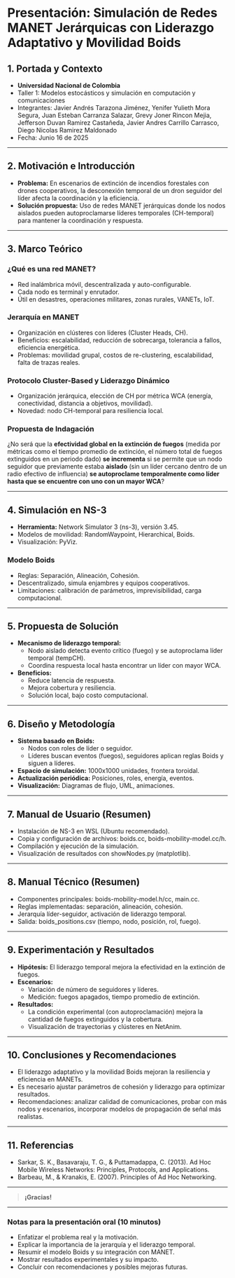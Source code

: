 # Presentación: Simulación de Redes MANET Jerárquicas con Liderazgo Adaptativo y Movilidad Boids

## 1. Portada y Contexto
- **Universidad Nacional de Colombia**
- Taller 1: Modelos estocásticos y simulación en computación y comunicaciones
- Integrantes: Javier Andrés Tarazona Jiménez, Yenifer Yulieth Mora Segura, Juan Esteban Carranza Salazar, Grevy Joner Rincon Mejia, Jefferson Duvan Ramirez Castañeda, Javier Andres Carrillo Carrasco, Diego Nicolas Ramirez Maldonado
- Fecha: Junio 16 de 2025

---

## 2. Motivación e Introducción
- **Problema:** En escenarios de extinción de incendios forestales con drones cooperativos, la desconexión temporal de un dron seguidor del líder afecta la coordinación y la eficiencia.
- **Solución propuesta:** Uso de redes MANET jerárquicas donde los nodos aislados pueden autoproclamarse líderes temporales (CH-temporal) para mantener la coordinación y respuesta.

---

## 3. Marco Teórico
### ¿Qué es una red MANET?
- Red inalámbrica móvil, descentralizada y auto-configurable.
- Cada nodo es terminal y enrutador.
- Útil en desastres, operaciones militares, zonas rurales, VANETs, IoT.

### Jerarquía en MANET
- Organización en clústeres con líderes (Cluster Heads, CH).
- Beneficios: escalabilidad, reducción de sobrecarga, tolerancia a fallos, eficiencia energética.
- Problemas: movilidad grupal, costos de re-clustering, escalabilidad, falta de trazas reales.

### Protocolo Cluster-Based y Liderazgo Dinámico
- Organización jerárquica, elección de CH por métrica WCA (energía, conectividad, distancia a objetivos, movilidad).
- Novedad: nodo CH-temporal para resiliencia local.

### Propuesta de Indagación

¿No será que la **efectividad global en la extinción de fuegos** (medida por métricas como el tiempo promedio de extinción, el número total de fuegos extinguidos en un periodo dado) **se incrementa** si se permite que un nodo seguidor que previamente estaba **aislado** (sin un líder cercano dentro de un radio efectivo de influencia) **se autoproclame temporalmente como líder hasta que se encuentre con uno con un mayor WCA**?

---

## 4. Simulación en NS-3
- **Herramienta:** Network Simulator 3 (ns-3), versión 3.45.
- Modelos de movilidad: RandomWaypoint, Hierarchical, Boids.
- Visualización: PyViz.

### Modelo Boids
- Reglas: Separación, Alineación, Cohesión.
- Descentralizado, simula enjambres y equipos cooperativos.
- Limitaciones: calibración de parámetros, imprevisibilidad, carga computacional.

---

## 5. Propuesta de Solución
- **Mecanismo de liderazgo temporal:**
  - Nodo aislado detecta evento crítico (fuego) y se autoproclama líder temporal (tempCH).
  - Coordina respuesta local hasta encontrar un líder con mayor WCA.
- **Beneficios:**
  - Reduce latencia de respuesta.
  - Mejora cobertura y resiliencia.
  - Solución local, bajo costo computacional.

---

## 6. Diseño y Metodología
- **Sistema basado en Boids:**
  - Nodos con roles de líder o seguidor.
  - Líderes buscan eventos (fuegos), seguidores aplican reglas Boids y siguen a líderes.
- **Espacio de simulación:** 1000x1000 unidades, frontera toroidal.
- **Actualización periódica:** Posiciones, roles, energía, eventos.
- **Visualización:** Diagramas de flujo, UML, animaciones.

---

## 7. Manual de Usuario (Resumen)
- Instalación de NS-3 en WSL (Ubuntu recomendado).
- Copia y configuración de archivos: boids.cc, boids-mobility-model.cc/h.
- Compilación y ejecución de la simulación.
- Visualización de resultados con showNodes.py (matplotlib).

---

## 8. Manual Técnico (Resumen)
- Componentes principales: boids-mobility-model.h/cc, main.cc.
- Reglas implementadas: separación, alineación, cohesión.
- Jerarquía líder-seguidor, activación de liderazgo temporal.
- Salida: boids_positions.csv (tiempo, nodo, posición, rol, fuego).

---

## 9. Experimentación y Resultados
- **Hipótesis:** El liderazgo temporal mejora la efectividad en la extinción de fuegos.
- **Escenarios:**
  - Variación de número de seguidores y líderes.
  - Medición: fuegos apagados, tiempo promedio de extinción.
- **Resultados:**
  - La condición experimental (con autoproclamación) mejora la cantidad de fuegos extinguidos y la cobertura.
  - Visualización de trayectorias y clústeres en NetAnim.

---

## 10. Conclusiones y Recomendaciones
- El liderazgo adaptativo y la movilidad Boids mejoran la resiliencia y eficiencia en MANETs.
- Es necesario ajustar parámetros de cohesión y liderazgo para optimizar resultados.
- Recomendaciones: analizar calidad de comunicaciones, probar con más nodos y escenarios, incorporar modelos de propagación de señal más realistas.

---

## 11. Referencias
- Sarkar, S. K., Basavaraju, T. G., & Puttamadappa, C. (2013). Ad Hoc Mobile Wireless Networks: Principles, Protocols, and Applications.
- Barbeau, M., & Kranakis, E. (2007). Principles of Ad Hoc Networking.

---

> **¡Gracias!**

---

### Notas para la presentación oral (10 minutos)
- Enfatizar el problema real y la motivación.
- Explicar la importancia de la jerarquía y el liderazgo temporal.
- Resumir el modelo Boids y su integración con MANET.
- Mostrar resultados experimentales y su impacto.
- Concluir con recomendaciones y posibles mejoras futuras. 